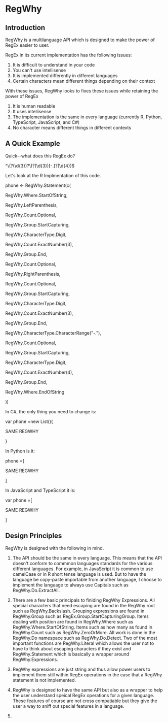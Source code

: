 # RegWhy
## Introduction
RegWhy is a multilanguage API which is designed to make the power of RegEx easier to user.

RegEx in its current implementation has the following issues:
1. It is difficult to understand in your code
2. You can't use intellisense
3. It is implemented differently in different languages
4. Certain characters mean different things depending on their context

With these issues, RegWhy looks to fixes these issues while retaining the power of RegEx
1. It is human readable
2. It uses intellisense
3. The implementation is the same in every language (currently R, Python, TypeScript, JavaScript, and C#)
4. No character means different things in different contexts

## A Quick Example

Quick--what does this RegEx do?

^\\(?(\\d{3})?\\)?(\\d{3})[-.]?(\\d{4})$

Let's look at the R Implmentation of this code.

phone <- RegWhy.Statement(c(

  RegWhy.Where.StartOfString,
  
  RegWhy.LeftParenthesis,
  
  RegWhy.Count.Optional,
  
  RegWhy.Group.StartCapturing,
  
  RegWhy.CharacterType.Digit,
  
  RegWhy.Count.ExactNumber(3),
  
  RegWhy.Group.End,
  
  RegWhy.Count.Optional,
  
  RegWhy.RightParenthesis,
  
  RegWhy.Count.Optional,
  
  RegWhy.Group.StartCapturing,
  
  RegWhy.CharacterType.Digit,
  
  RegWhy.Count.ExactNumber(3),
  
  RegWhy.Group.End,
  
  RegWhy.CharacterType.CharacterRange("-."),
  
  RegWhy.Count.Optional,
  
  RegWhy.Group.StartCapturing,
  
  RegWhy.CharacterType.Digit,
  
  RegWhy.Count.ExactNumber(4),
  
  RegWhy.Group.End,
  
  RegWhy.Where.EndOfString
  
  
))


In C#, the only thing you need to change is:

var phone =new List(){

SAME REGWHY

}

In Python is it:

phone =[

SAME REGWHY

]

In JavaScript and TypeScript it is:

var phone =[

SAME REGWHY

]

## Design Principles

RegWhy is designed with the following in mind.

1. The API should be the same in every language. This means that the API doesn't conform to commmon languages standards for the various different languages. For example, in JavaScript it is common to use camelCase or in R short tense language is used. But to have the language be copy-paste importable from another language, I choose to implement the language to always use Capitals such as RegWhy.Do.ExtractAll.

2. There are a few basic principals to finiding RegWhy Expressions. All special characters that need escaping are found in the RegWhy root such as RegWhy.Backslash. Grouping expressions are found in RegWhy.Group such as RegEx.Group.StartCapturingGroup. Items dealing with position are found in RegWhy.Where such as RegWhy.Where.StartOfString. Items such as how many as found in RegWhy.Count such as RegWhy.ZeroOrMore. All work is done in the RegWhy.Do namespace such as RegWhy.Do.Detect. Two of the most important functions are RegWhy.Literal which allows the user not to have to think about escaping characters if they exist and RegWhy.Statement which is basically a wrapper around RegWhy.Expressions.

3. RegWhy expressions are just string and thus allow power users to implement them still within RegEx operations in the case that a RegWhy statement is not implemented. 

4. RegWhy is designed to have the same API but also as a wrapper to help the user understand speical RegEx operations for a given language. These features of course are not cross compatiable but they give the user a way to sniff out special features in a language.

3. 
